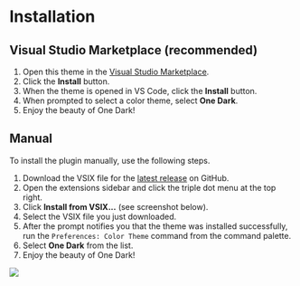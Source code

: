 # Installation

## Visual Studio Marketplace **\(recommended\)**

1. Open this theme in the [Visual Studio Marketplace](https://marketplace.visualstudio.com/items?itemName=mskelton.one-dark-theme).
2. Click the **Install** button.
3. When the theme is opened in VS Code, click the **Install** button.
4. When prompted to select a color theme, select **One Dark**.
5. Enjoy the beauty of One Dark!

## Manual

To install the plugin manually, use the following steps.

1. Download the VSIX file for the [latest release](https://github.com/one-dark/vscode-one-dark-theme/releases/latest) on GitHub.
2. Open the extensions sidebar and click the triple dot menu at the top right.
3. Click **Install from VSIX...** \(see screenshot below\).
4. Select the VSIX file you just downloaded.
5. After the prompt notifies you that the theme was installed successfully, run the `Preferences: Color Theme` command from the command palette.
6. Select **One Dark** from the list.
7. Enjoy the beauty of One Dark!

![](../.gitbook/assets/2019-10-26_16-03-34.png)

